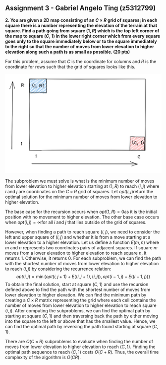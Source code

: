 ## Assignment 3 - Gabriel Angelo Ting (z5312799)

**2. You are given a 2D map consisting of an $C \times R$ grid of squares; in each square there is a number representing the elevation of the terrain at that square. Find a path going from square $(1, R)$ which is the top left corner of the map to square $(C, 1)$ in the lower right corner which from every square goes only to the square immediately below or to the square immediately to the right so that the number of moves from lower elevation to higher elevation along such a path is as small as possible. (20 pts)**

For this problem, assume that $C$ is the coordinate for columns and $R$​​​​ is the coordinate for rows such that the grid of squares looks like this.

<img src="images/image-20210726000443732.png" alt="image-20210726000443732" style="zoom: 50%;" />

The subproblem we must solve is what is the minimum number of moves from lower elevation to higher elevation starting at $(1, R)$​​ to reach $(i,j)$​​ where $i$​​ and $j$​​ are coordinates on the $C \times R$​​ grid of squares. Let $opt(i,j)$​​ return the optimal solution for the minimum number of moves from lower elevation to higher elevation. 

The base case for the recursion occurs when $opt(1,R) = 0$​​ as it is the initial position with no movement to higher elevation. The other base case occurs when $opt(i,j) = \infty$​​ for all $i$​​ and $j$​​ that lies outside of the grid of squares.

However, when finding a path to reach square $(i,j)$, we need to consider the left and upper square of $(i,j)$ and whether it is from a move starting at a lower elevation to a higher elevation. Let us define a function $E(m,n)$ where $m$ and $n$ represents two coordinates pairs of adjacent squares. If square $m$ moves from a lower elevation to higher elevation to reach square $n$, it returns 1. Otherwise, it returns 0. For each subproblem, we can find the path with the shortest number of moves from lower elevation to higher elevation to reach $(i,j)$ by considering the recurrence relation:
$$
opt(i,j) = \min\{opt(i, j+1) + E((i,j+1),(i,j)), opt(i-1,j) + E((i-1,j))\}
$$
To obtain the final solution, start at square $(C,1)$​ and use the recursion defined above to find the path with the shortest number of moves from lower elevation to higher elevation. We can find the minimum path by creating a $C \times R$​ matrix representing the grid where each cell contains the number of moves from lower elevation to higher elevation to reach square $(i,j)$​. After computing the subproblems, we can find the optimal path by starting at square $(C,1)$​ and then traversing back the path by either moving into the square to the left or above that has the smallest value. Hence, we can find the optimal path by reversing the path found starting at square $(C,1)$​. 

There are $O(C \times R)$ subproblems to evaluate when finding the number of moves from lower elevation to higher elevation to reach $(C, 1)$​. Finding the optimal path sequence to reach $(C,1)$ costs $O(C + R)$​. Thus, the overall time complexity of the algorithm is $O(CR)$.

